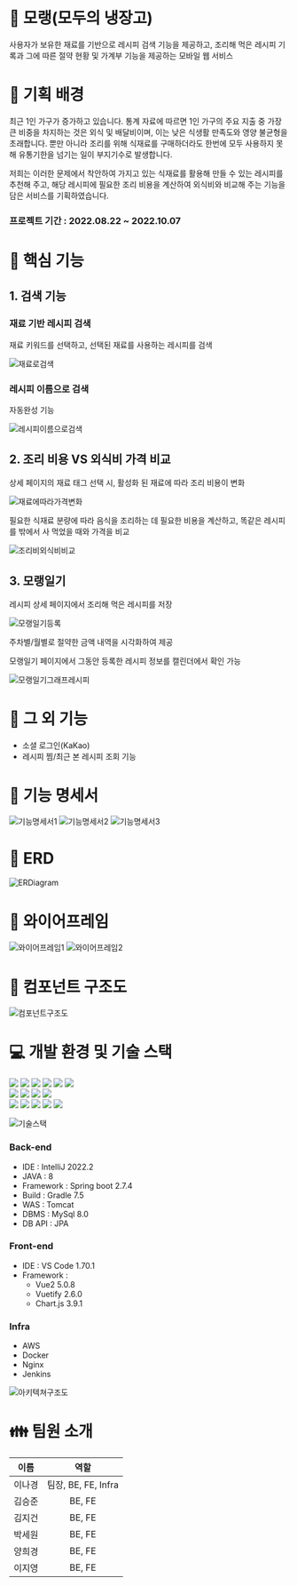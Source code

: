 # 🍴 모랭(모두의 냉장고)
사용자가 보유한 재료를 기반으로 레시피 검색 기능을 제공하고, 조리해 먹은 레시피 기록과 그에 따른 절약 현황 및 가계부 기능을 제공하는 모바일 웹 서비스

# 💭 기획 배경
최근 1인 가구가 증가하고 있습니다. 통계 자료에 따르면 1인 가구의 주요 지출 중 가장 큰 비중을 차지하는 것은 외식 및 배달비이며, 이는 낮은 식생활 만족도와 영양 불균형을 초래합니다. 뿐만 아니라 조리를 위해 식재료를 구매하더라도 한번에 모두 사용하지 못해 유통기한을 넘기는 일이 부지기수로 발생합니다.

저희는 이러한 문제에서 착안하여 가지고 있는 식재료를 활용해 만들 수 있는 레시피를 추천해 주고, 해당 레시피에 필요한 조리 비용을 계산하여 외식비와 비교해 주는 기능을 담은 서비스를 기획하였습니다.

### 프로젝트 기간 : 2022.08.22 ~ 2022.10.07

# 🍴 핵심 기능

## 1. 검색 기능

### 재료 기반 레시피 검색
재료 키워드를 선택하고, 선택된 재료를 사용하는 레시피를 검색

![재료로검색](/uploads/c2033914cdc1ba1eabac494ac5ea1bfb/재료로검색.gif)

### 레시피 이름으로 검색
자동완성 기능

![레시피이름으로검색](/uploads/f6c0c2ff4a7c9ccaf5304b1a7f348df2/레시피이름으로검색.gif)

## 2. 조리 비용 VS 외식비 가격 비교

상세 페이지의 재료 태그 선택 시, 활성화 된 재료에 따라 조리 비용이 변화

![재료에따라가격변화](/uploads/b27afd72a3c4cd03d8e10af1f939e1b8/재료에따라가격변화.gif)

필요한 식재료 분량에 따라 음식을 조리하는 데 필요한 비용을 계산하고, 똑같은 레시피를 밖에서 사 먹었을 때와 가격을 비교

![조리비외식비비교](/uploads/5198fece4017c3a2fc95ca2ffaf911c8/조리비외식비비교.gif)

## 3. 모랭일기

레시피 상세 페이지에서 조리해 먹은 레시피를 저장

![모랭일기등록](/uploads/dfaa82cf1f20efdc9616f19757e7c5b7/모랭일기등록.gif)

주차별/월별로 절약한 금액 내역을 시각화하여 제공

모랭일기 페이지에서 그동안 등록한 레시피 정보를 캘린더에서 확인 가능

![모랭일기그래프레시피](/uploads/6ab92b901a6b3f54a67d2cb9d1c1ae32/모랭일기그래프레시피.gif)

# 🍴 그 외 기능
- 소셜 로그인(KaKao)
- 레시피 찜/최근 본 레시피 조회 기능

# 📃 기능 명세서
![기능명세서1](/uploads/43a7f441ca5a51616442be1b354c711d/기능명세서1.png)
![기능명세서2](/uploads/8adde40cb6e2ca9225dcb418fcad1611/기능명세서2.png)
![기능명세서3](/uploads/5a02783cbc5b6cc328f998843eee469c/기능명세서3.png)

# 📃 ERD
![ERDiagram](/uploads/15bb510ed197f22f77cac5a9c3af0552/ERDiagram.png)

# 📃 와이어프레임
![와이어프레임1](/uploads/7d141b7e39ae84e6b9c25777ff719756/와이어프레임1.png)
![와이어프레임2](/uploads/910a8577f47ab5717968b22e962515f9/와이어프레임2.png)

# 📃 컴포넌트 구조도
![컴포넌트구조도](/uploads/43c53d988e25a01348a5107e19875d96/컴포넌트구조도.png)

# 💻 개발 환경 및 기술 스택
<img src="https://img.shields.io/badge/springboot-6DB33F?style=for-the-badge&logo=springboot&logoColor=white">

<img src="https://img.shields.io/badge/java-007396?style=for-the-badge&logo=java&logoColor=white">

<img src="https://img.shields.io/badge/gradle-02303A?style=for-the-badge&logo=gradle&logoColor=white">

<img src="https://img.shields.io/badge/python-3776AB?style=for-the-badge&logo=python&logoColor=white">

<img src="https://img.shields.io/badge/mysql-4479A1?style=for-the-badge&logo=mysql&logoColor=white">

<img src="https://img.shields.io/badge/redis-DC382D?style=for-the-badge&logo=redis&logoColor=white">

<br>

<img src="https://img.shields.io/badge/vue.js-4FC08D?style=for-the-badge&logo=vue.js&logoColor=white">

<img src="https://img.shields.io/badge/vuetify-1867C0?style=for-the-badge&logo=Vuetify&logoColor=white">

<img src="https://img.shields.io/badge/javascript-F7DF1E?style=for-the-badge&logo=javascript&logoColor=black">

<img src="https://img.shields.io/badge/css-1572B6?style=for-the-badge&logo=css3&logoColor=white">

<br>

<img src="https://img.shields.io/badge/amazonaws-232F3E?style=for-the-badge&logo=amazonaws&logoColor=white">

<img src="https://img.shields.io/badge/apache tomcat-F8DC75?style=for-the-badge&logo=apachetomcat&logoColor=white">

<img src="https://img.shields.io/badge/NGINX-009639?style=for-the-badge&logo=NGINX&logoColor=white">

<img src="https://img.shields.io/badge/Docker-2496ED?style=for-the-badge&logo=Docker&logoColor=white">

<img src="https://img.shields.io/badge/Jenkins-D24939?style=for-the-badge&logo=Jenkins&logoColor=white">

![기술스택](/uploads/8cc7d2567e076e26eb17f9befa8c8ea3/기술스택.png)

### Back-end
- IDE : IntelliJ 2022.2
- JAVA : 8
- Framework : Spring boot 2.7.4
- Build : Gradle 7.5
- WAS : Tomcat
- DBMS : MySql 8.0
- DB API : JPA

### Front-end
- IDE : VS Code 1.70.1
- Framework :
    - Vue2 5.0.8
    - Vuetify  2.6.0
    - Chart.js 3.9.1

### Infra
- AWS
- Docker
- Nginx
- Jenkins

![아키텍쳐구조도](/uploads/9514988bcc306dba728665bef3493610/아키텍쳐구조도.png)

# 👪 팀원 소개
|**이름**|**역할**|
|:---:|:---:|
|이나경|팀장, BE, FE, Infra|
|김승준|BE, FE|
|김지건|BE, FE|
|박세원|BE, FE|
|양희경|BE, FE|
|이지영|BE, FE|




